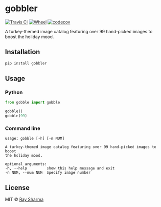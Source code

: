 # gobbler
[![Travis CI](https://travis-ci.com/RaySSharma/gobble.svg?branch=master)](https://travis-ci.com/RaySSharma/gobble) 
[![Wheel](https://img.shields.io/pypi/wheel/gobble.svg)](https://pypi.org/project/gobbler/)
[![codecov](https://codecov.io/gh/RaySSharma/gobble/branch/master/graph/badge.svg)](https://codecov.io/gh/RaySSharma/gobble)



A turkey-themed image catalog featuring over 99 hand-picked images to boost the holiday mood.

## Installation
```python
pip install gobbler
```
## Usage

### Python
```python
from gobble import gobble

gobble()
gobble(99)
```
### Command line
```
usage: gobble [-h] [-n NUM]

A turkey-themed image catalog featuring over 99 hand-picked images to boost
the holiday mood.

optional arguments:
-h, --help         show this help message and exit
-n NUM, --num NUM  Specify image number
```

## License

MIT © [Ray Sharma](http://rayssharma.com)
